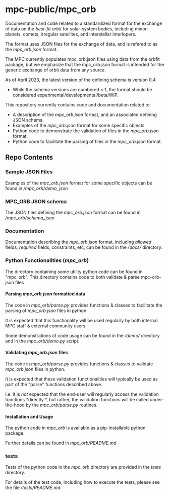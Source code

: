 # mpc-public/mpc_orb

Documentation and code related to a standardized format for the exchange of data on the *best-fit orbit* for solar-system bodies, including minor-planets, comets, irregular satellites, and interstellar interlopers. 

The format uses JSON files for the exchange of data, and is refered to as the *mpc_orb.json* format.

The MPC currently populates mpc_orb.json files using data from the orbfit package, but we emphasize that the mpc_orb.json format is intended for the generic exchange of orbit data from any source.  

As of April 2023, the latest version of the defining schema is version 0.4
 - While the schema versions are numbered < 1, the format should be considered experimental/developmental/beta/WIP.

This repository currently contains code and documentation related to: 
 - A description of the *mpc_orb.json* format, and an associated defining JSON schema.
 - Examples of the *mpc_orb.json* format for some specific objects
 - Python code to demonstrate the validation of files in the *mpc_orb.json* format. 
 - Python code to facilitate the parsing of files in the *mpc_orb.json* format. 

## Repo Contents 


### Sample JSON Files 

Examples of the *mpc_orb.json* format for some specific objects can be found in */mpc_orb/demo_json*
 

### MPC_ORB JSON schema 

The JSON files defining the *mpc_orb.json* format can be found in */mpc_orb/schema_json*
 
### Documentation

Documentation describing the *mpc_orb.json* format, including *allowed* fields, *required* fields, constraints, etc, can be found in the */docs/* directory.


### Python Functionalities (*mpc_orb*)

The directory containing some utility python code can be found in "mpc_orb". 
This directory contains code to both validate & parse mpc-orb-json files 

#### Parsing *mpc_orb.json* formatted data

The code in *mpc_orb/parse.py* provides functions & classes to facilitate the parsing of *mpc_orb.json* files in python. 

It is expected that this functionality will be used regularly by both internal MPC staff & external community users.

Some demonstrations of code usage can be found in the */demo/* directory and in the *mpc_orb/demo.py* script.


#### Validating *mpc_orb.json* files

The code in *mpc_orb/parse.py* provides functions & classes to validate *mpc_orb.json* files in python. 

It is expected that these validation functionalities will typically be used as part of the "parse" functions described above. 

I.e. it is *not* expected that the end-user will regularly access the validation functions *directly *, but rather, the validation functions will be called under-the-hood by the *mpc_orb/parse.py* routines. 



#### Installation and Usage 

The python code in *mpc_orb* is available as a pip-installable python package. 

Further details can be found in *mpc_orb/README.md*

 


### tests

Tests of the python code in the *mpc_orb* directory are provided in the *tests* directory. 
 
 For details of the test code, including how to execute the tests, please see the file */tests/README.md*.


